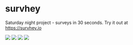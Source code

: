 # survhey

Saturday night project - surveys in 30 seconds. Try it out at https://survhey.io

![](http://i.imgur.com/Huxf0yz.png)
![](http://i.imgur.com/EJX10Ms.png)
![](http://i.imgur.com/Jk08Ws1.png)
![](http://i.imgur.com/GWm8UxM.png)
